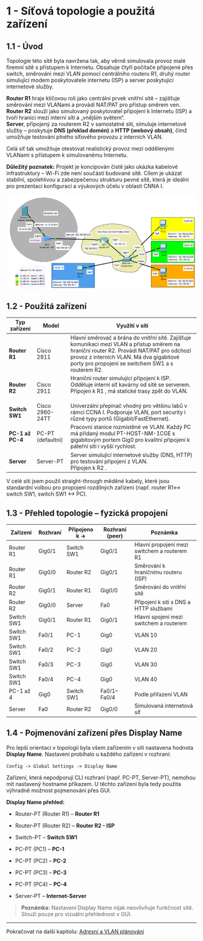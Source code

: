 # **1 - Síťová topologie a použitá zařízení**


## 1.1 - Úvod

Topologie této sítě byla navržena tak, aby věrně simulovala provoz malé firemní sítě s přístupem k Internetu. Obsahuje čtyři počítače připojené přes switch, směrování mezi VLAN pomocí centrálního routeru R1, druhý router simulující modem poskytovatele internetu (ISP) a server poskytující internetové služby.

**Router R1** hraje klíčovou roli jako centrální prvek vnitřní sítě – zajišťuje směrování mezi VLANami a provádí NAT/PAT pro přístup směrem ven.  
**Router R2** slouží jako simulovaný poskytovatel připojení k Internetu (ISP) a tvoří hranici mezi interní sítí a „vnějším světem“.  
**Server**, připojený za routerem R2 v samostatné síti, simuluje internetové služby – poskytuje **DNS (překlad domén)** a **HTTP (webový obsah)**, čímž umožňuje testování plného síťového provozu z interních VLAN.

Celá síť tak umožňuje otestovat realistický provoz mezi oddělenými VLANami s přístupem k simulovanému Internetu.

**Důležitý poznatek:** Projekt je koncipován čistě jako ukázka kabelové infrastruktury – Wi-Fi zde není součástí budované sítě. Cílem je ukázat stabilní, spolehlivou a zabezpečenou strukturu pevné sítě, která je ideální pro prezentaci konfigurací a výukových účelu v oblasti CNNA I.

![](00-obrazky/topology-map202509131755331.png)


## 1.2 - Použitá zařízení

| Typ zařízení     | Model             | Využití v síti                                                                                                                                                                                                                              |
| ---------------- | ----------------- | ------------------------------------------------------------------------------------------------------------------------------------------------------------------------------------------------------------------------------------------- |
| **Router R1**    | Cisco 2911        | Hlavní směrovač a brána do vnitřní sítě. Zajišťuje komunikaci mezi VLAN a přístup směrem na hraniční router R2. Provádí NAT/PAT pro odchozí provoz z interních VLAN. Má dva gigabitové porty pro propojení se switchem SW1 a s routerem R2. |
| **Router R2**    | Cisco 2911        | Hraniční router simulující připojení k ISP.  <br>Odděluje interní síť kavárny od sítě se serverem.  <br>Připojen k R1 , má statické trasy zpět do VLAN.<br><br>                                                                             |
| **Switch SW1**   | Cisco 2960-24TT   | Univerzální přepínač vhodný pro většinu labů v rámci CCNA I. Podporuje VLAN, port security i různé typy portů (Gigabit/FastEthernet).                                                                                                       |
| **PC-1 až PC-4** | PC-PT (defaultní) | Pracovní stanice rozmístěné ve VLAN. Každý PC má přidaný modul PT-HOST-NM-1CGE s gigabitovým portem Gig0 pro kvalitní připojení k páteřní síti i vyšší rychlost.                                                                            |
| **Server**       | Server-PT         | Server simulující internetové služby (DNS, HTTP) pro testování připojení z VLAN.  <br>Připojen k R2 .                                                                                                                                       |

 V celé síti jsem použil straight-through měděné kabely, které jsou standardní volbou pro propojení rozdílných zařízení (např. router R1↔ switch SW1, switch SW1 <-> PC).


## 1.3 - Přehled topologie – fyzická propojení


| Zařízení   | Rozhraní | Připojeno k -> | Rozhraní (peer) | Poznámka                                     |
| ---------- | -------- | ----------- | --------------- | -------------------------------------------- |
| Router R1  | Gig0/1   | Switch SW1  | Gig0/1          | Hlavní propojení mezi switchem a routerem R1 |
| Router R1  | Gig0/0   | Router R2   | Gig0/1          | Směrování k hraničnímu routeru (ISP)         |
| Router R2  | Gig0/1   | Router R1   | Gig0/0          | Směrování do vnitřní sítě                    |
| Router R2  | Gig0/0   | Server      | Fa0             | Připojení k síti s DNS a HTTP službami       |
| Switch SW1 | Gig0/1   | Router R1   | Gig0/1          | Hlavní spojení mezi switchem a routerem      |
| Switch SW1 | Fa0/1    | PC-1        | Gig0            | VLAN 10                                      |
| Switch SW1 | Fa0/2    | PC-2        | Gig0            | VLAN 20                                      |
| Switch SW1 | Fa0/3    | PC-3        | Gig0            | VLAN 30                                      |
| Switch SW1 | Fa0/4    | PC-4        | Gig0            | VLAN 40                                      |
| PC-1 až 4  | Gig0     | Switch SW1  | Fa0/1–Fa0/4     | Podle přiřazení VLAN                         |
| Server     | Fa0      | Router R2   | Gig0/0          | Simulovaná internetová síť                   |


## 1.4 - Pojmenování zařízení přes Display Name

Pro lepší orientaci v topologii byla všem zařízením v síti nastavena hodnota **Display Name**. Nastavení probíhalo u každého zařízení v rozhraní:

`Config -> Global Settings -> Display Name`

Zařízení, která nepodporují CLI rozhraní (např. PC-PT, Server-PT), nemohou mít nastavený hostname příkazem. U těchto zařízení byla tedy použita výhradně možnost pojmenování přes GUI.

**Display Name přehled:**

- Router-PT (Router R1) – **Router R1**
    
- Router-PT (Router R2) – **Router R2 - ISP**
    
- Switch-PT – **Switch SW1**
    
- PC-PT (PC1) – **PC-1**
    
- PC-PT (PC2) – **PC-2**
    
- PC-PT (PC3) – **PC-3**
    
- PC-PT (PC4) – **PC-4**
    
- Server-PT – **Internet-Server**
    

>**Poznámka:** Nastavení Display Name nijak neovlivňuje funkčnost sítě. Slouží pouze pro vizuální přehlednost v GUI.

---

Pokračovat na další kapitolu: [Adresní a VLAN plánování](02-adresni-a-vlan-planovani.md)


